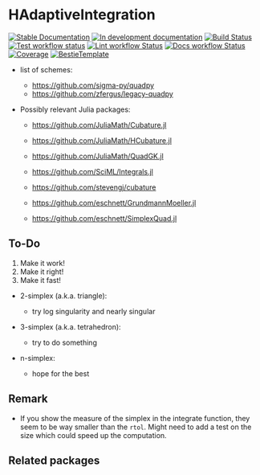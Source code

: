 # HAdaptiveIntegration

[![Stable Documentation](https://img.shields.io/badge/docs-stable-blue.svg)](https://zmoitier.github.io/HAdaptiveIntegration.jl/stable)
[![In development documentation](https://img.shields.io/badge/docs-dev-blue.svg)](https://zmoitier.github.io/HAdaptiveIntegration.jl/dev)
[![Build Status](https://github.com/zmoitier/HAdaptiveIntegration.jl/workflows/Test/badge.svg)](https://github.com/zmoitier/HAdaptiveIntegration.jl/actions)
[![Test workflow status](https://github.com/zmoitier/HAdaptiveIntegration.jl/actions/workflows/Test.yml/badge.svg?branch=main)](https://github.com/zmoitier/HAdaptiveIntegration.jl/actions/workflows/Test.yml?query=branch%3Amain)
[![Lint workflow Status](https://github.com/zmoitier/HAdaptiveIntegration.jl/actions/workflows/Lint.yml/badge.svg?branch=main)](https://github.com/zmoitier/HAdaptiveIntegration.jl/actions/workflows/Lint.yml?query=branch%3Amain)
[![Docs workflow Status](https://github.com/zmoitier/HAdaptiveIntegration.jl/actions/workflows/Docs.yml/badge.svg?branch=main)](https://github.com/zmoitier/HAdaptiveIntegration.jl/actions/workflows/Docs.yml?query=branch%3Amain)
[![Coverage](https://codecov.io/gh/zmoitier/HAdaptiveIntegration.jl/branch/main/graph/badge.svg)](https://codecov.io/gh/zmoitier/HAdaptiveIntegration.jl)
[![BestieTemplate](https://img.shields.io/endpoint?url=https://raw.githubusercontent.com/JuliaBesties/BestieTemplate.jl/main/docs/src/assets/badge.json)](https://github.com/JuliaBesties/BestieTemplate.jl)

* list of schemes:
  * <https://github.com/sigma-py/quadpy>
  * <https://github.com/zfergus/legacy-quadpy>

* Possibly relevant Julia packages:
  * <https://github.com/JuliaMath/Cubature.jl>
  * <https://github.com/JuliaMath/HCubature.jl>
  * <https://github.com/JuliaMath/QuadGK.jl>

  * <https://github.com/SciML/Integrals.jl>

  * <https://github.com/stevengj/cubature>
  * <https://github.com/eschnett/GrundmannMoeller.jl>
  * <https://github.com/eschnett/SimplexQuad.jl>

## To-Do

1. Make it work!
2. Make it right!
3. Make it fast!

* 2-simplex (a.k.a. triangle):
  * try log singularity and nearly singular

* 3-simplex (a.k.a. tetrahedron):
  * try to do something

* n-simplex:
  * hope for the best

## Remark

* If you show the measure of the simplex in the integrate function, they seem to be way smaller than the `rtol`. Might need to add a test on the size which could speed up the computation.

## Related packages
